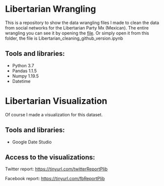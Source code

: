 # Libertarian Wrangling
This is a repository to show the data wrangling files I made to clean the data from social networks for the Libertarian Party Mx (Mexican).
The entire wrangling you can see it by opening the [file](https://github.com/JorgePablol/Libertarian-Wrangling/blob/main/Libertarian_cleaning_github_version.ipynb). Or simply open it from this folder, the file is Libertarian_cleaning_github_version.ipynb

## Tools and libraries:
  * Python 3.7
  * Pandas 1.1.5
  * Numpy 1.19.5
  * Datetime

# Libertarian Visualization
Of course I made a visualization for this dataset.
## Tools and libraries:
  * Google Date Studio
## Access to the visualizations:

Twitter report: https://tinyurl.com/twitterReportPlib

Facebook report: https://tinyurl.com/fbReportPlib


